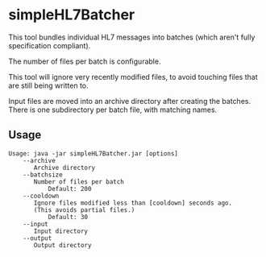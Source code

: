 # simpleHL7Batcher
This tool bundles individual HL7 messages into batches (which aren't fully specification compliant).

The number of files per batch is configurable.

This tool will ignore very recently modified files, to avoid touching files that are still being written to.

Input files are moved into an archive directory after creating the batches.  There is one subdirectory per batch file, with matching names.

## Usage
    Usage: java -jar simpleHL7Batcher.jar [options]
        --archive
           Archive directory
        --batchsize
           Number of files per batch
               Default: 200
        --cooldown
           Ignore files modified less than [cooldown] seconds ago.
           (This avoids partial files.)
               Default: 30
        --input
           Input directory
        --output
           Output directory
